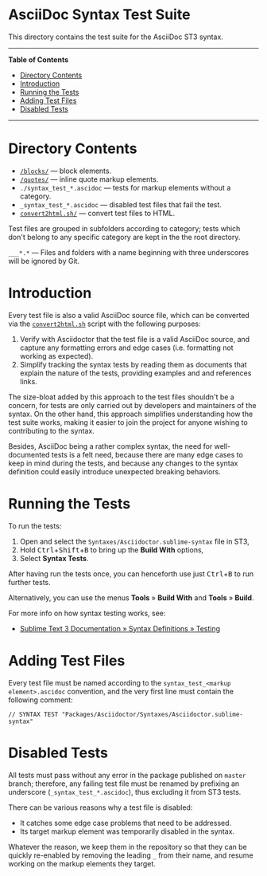 # AsciiDoc Syntax Test Suite

This directory contains the test suite for the AsciiDoc ST3 syntax.


-----

**Table of Contents**

<!-- MarkdownTOC autolink="true" bracket="round" autoanchor="false" lowercase="only_ascii" uri_encoding="true" levels="1,2,3" -->

- [Directory Contents](#directory-contents)
- [Introduction](#introduction)
- [Running the Tests](#running-the-tests)
- [Adding Test Files](#adding-test-files)
- [Disabled Tests](#disabled-tests)

<!-- /MarkdownTOC -->

-----

# Directory Contents

- [`/blocks/`][blocks/] — block elements.
- [`/quotes/`][quotes/] — inline quote markup elements.
- `./syntax_test_*.ascidoc` — tests for markup elements without a category.
- `_syntax_test_*.ascidoc` — disabled test files that fail the test.
- [`convert2html.sh/`][conv.sh] — convert test files to HTML.

Test files are grouped in subfolders according to category; tests which don't belong to any specific category are kept in the the root directory.

`___*.*` — Files and folders with a name beginning with three underscores will be ignored by Git.


# Introduction

Every test file is also a valid AsciiDoc source file, which can be converted via the [`convert2html.sh`][conv.sh] script with the following purposes:

1. Verify with Asciidoctor that the test file is a valid AsciiDoc source, and capture any formatting errors and edge cases (i.e. formatting not working as expected).
2. Simplify tracking the syntax tests by reading them as documents that explain the nature of the tests, providing examples and and references links.

The size-bloat added by this approach to the test files shouldn't be a concern, for tests are only carried out by developers and maintainers of the syntax.
On the other hand, this approach simplifies understanding how the test suite works, making it easier to join the project for anyone wishing to contributing to the syntax.

Besides, AsciiDoc being a rather complex syntax, the need for well-documented tests is a felt need, because there are many edge cases to keep in mind during the tests, and because any changes to the syntax definition could easily introduce unexpected breaking behaviors.


# Running the Tests

To run the tests:

1. Open and select the `Syntaxes/Asciidoctor.sublime-syntax` file in ST3,
2. Hold <kbd>Ctrl</kbd>+<kbd>Shift</kbd>+<kbd>B</kbd> to bring up the __Build With__ options,
3. Select __Syntax Tests__.

After having run the tests once, you can henceforth use just <kbd>Ctrl</kbd>+<kbd>B</kbd> to run further tests.

Alternatively, you can use the menus __Tools__ » __Build With__ and __Tools__ » __Build__.

For more info on how syntax testing works, see:

- [Sublime Text 3 Documentation » Syntax Definitions » Testing]


# Adding Test Files

Every test file must be named according to the `syntax_test_<markup element>.ascidoc` convention, and the very first line must contain the following comment:

```asciidoc
// SYNTAX TEST "Packages/Asciidoctor/Syntaxes/Asciidoctor.sublime-syntax"
```

# Disabled Tests

All tests must pass without any error in the package published on `master` branch; therefore, any failing test file must be renamed by prefixing an underscore (`_syntax_test_*.ascidoc`), thus excluding it from ST3 tests.

There can be various reasons why a test file is disabled:

- It catches some edge case problems that need to be addressed.
- Its target markup element was temporarily disabled in the syntax.

Whatever the reason, we keep them in the repository so that they can be quickly re-enabled by removing the leading `_` from their name, and resume working on the markup elements they target.


<!-----------------------------------------------------------------------------
                               REFERENCE LINKS
------------------------------------------------------------------------------>

[Sublime Text 3 Documentation » Syntax Definitions » Testing]: https://www.sublimetext.com/docs/3/syntax.html#testing "Read official ST3 docs on testing syntaxes"


<!-- files & folders -->

[blocks/]: ./blocks "Navigate to folder"
[quotes/]: ./quotes "Navigate to folder"

[conv.sh]: ./convert2html.sh "View script source"

<!-- EOF -->

